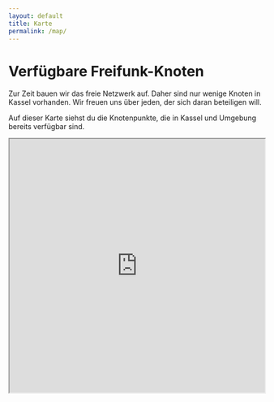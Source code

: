 ```yaml
---
layout: default
title: Karte
permalink: /map/
---
```


# Verfügbare Freifunk-Knoten

Zur Zeit bauen wir das freie Netzwerk auf.
Daher sind nur wenige Knoten in Kassel vorhanden.
Wir freuen uns über jeden, der sich daran beteiligen will.

Auf dieser Karte siehst du die Knotenpunkte, die in Kassel und Umgebung bereits verfügbar sind.

<iframe height="500" width="100%" src="http://map.ffks.de"></iframe>

